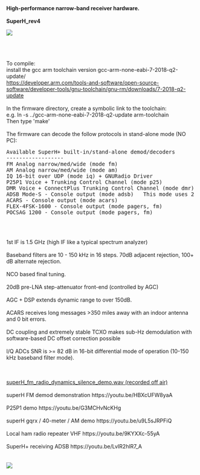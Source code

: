 <html>
<b>High-performance narrow-band receiver hardware.</b>
<BR>
<BR><B>SuperH_rev4</B>
<BR>
<p>
<img src="https://github.com/tvelliott/superH_rev4/blob/master/superH_rev4_pcb.png">
<BR>
<BR>
<BR>

<BR>To compile:
<BR>install the gcc arm toolchain version gcc-arm-none-eabi-7-2018-q2-update/
<BR>https://developer.arm.com/tools-and-software/open-source-software/developer-tools/gnu-toolchain/gnu-rm/downloads/7-2018-q2-update
<BR>
<BR>In the firmware directory, create a symbolic link to the toolchain:
<BR>e.g. ln -s ../gcc-arm-none-eabi-7-2018-q2-update arm-toolchain
<BR>Then type 'make' 
<BR><BR>
The firmware can decode the follow protocols in stand-alone mode (NO PC):
<PRE>
Available SuperH+ built-in/stand-alone demod/decoders
------------------
FM Analog narrow/med/wide (mode fm)
AM Analog narrow/med/wide (mode am)
IQ 16-bit over UDP (mode iq) + GNURadio Driver
P25P1 Voice + Trunking Control Channel (mode p25)
DMR Voice + ConnectPlus Trunking Control Channel (mode dmr)
ADSB Mode-S - Console output (mode adsb)   This mode uses 2 separate ADCs in single ended mode with 2 Msps / 8-bit.
ACARS - Console output (mode acars)
FLEX-4FSK-1600 - Console output (mode pagers, fm)
POCSAG 1200 - Console output (mode pagers, fm)
</PRE>
<BR>
<BR>

1st IF is 1.5 GHz  (high IF like a typical spectrum analyzer)
<BR><BR>
Baseband filters are 10 - 150 kHz in 16 steps.  70dB adjacent rejection,  100+ dB alternate rejection.
<BR><BR>NCO based final tuning.
<BR><BR>20dB pre-LNA step-attenuator front-end (controlled by AGC)
<BR><BR>AGC + DSP extends dynamic range to over 150dB.
<BR><BR>ACARS receives long messages >350 miles away with an indoor antenna and 0 bit errors.
<BR><BR>DC coupling and extremely stable TCXO makes sub-Hz demodulation with software-based DC offset correction possible
<BR><BR>I/Q ADCs SNR is >= 82 dB in 16-bit differential mode of operation (10-150 kHz baseband filter mode).   

<BR>
<BR>
<a href="https://github.com/tvelliott/superH_rev4/blob/master/audio_samples/superH_fm_radio_dynamics_silence_demo.wav">superH_fm_radio_dynamics_silence_demo.wav (recorded off air)</a>
<BR>
<BR>
superH FM demod demonstration   
https://youtu.be/HBXcUFW8yaA  
<BR><BR>
P25P1 demo
https://youtu.be/G3MCHvNcKHg
<BR><BR>
superH gqrx / 40-meter / AM demo
https://youtu.be/u9L5sJRPFiQ
<BR><BR>
Local ham radio repeater VHF
https://youtu.be/9KYXXc-55yA
<BR><BR>
SuperH+ receiving ADSB
https://youtu.be/LvIR2hlR7_A
<BR><BR>
<BR>
<img src="https://github.com/tvelliott/superH_rev4/blob/master/superH_rev4_pcb_final_assembly_small.png">
<BR>
</html>

